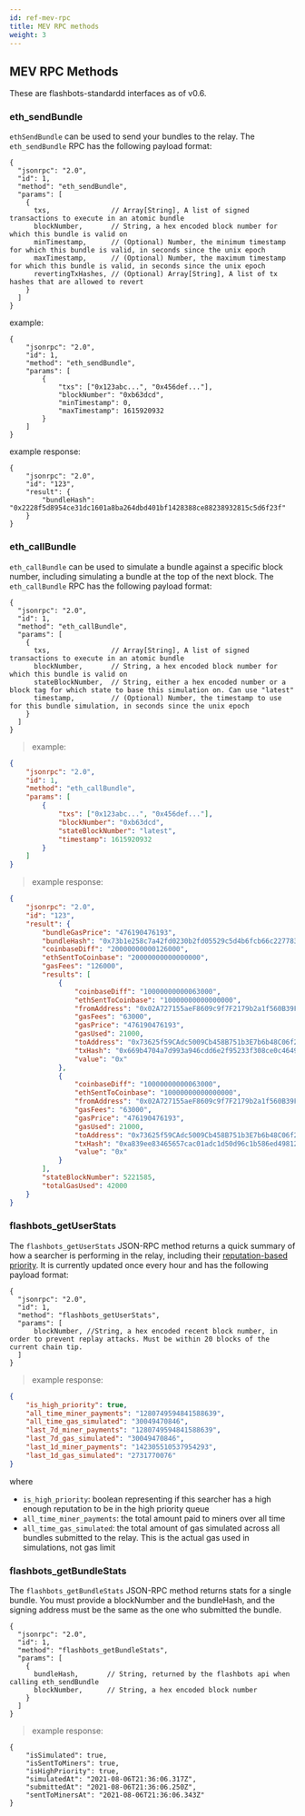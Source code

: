 ```yaml
---
id: ref-mev-rpc
title: MEV RPC methods
weight: 3
---
```


## MEV RPC Methods

These are flashbots-standardd interfaces as of v0.6.

### eth_sendBundle

`ethSendBundle` can be used to send your bundles to the relay. The `eth_sendBundle` RPC has the following payload format:

```jsonc
{
  "jsonrpc": "2.0",
  "id": 1,
  "method": "eth_sendBundle",
  "params": [
    {
      txs,               // Array[String], A list of signed transactions to execute in an atomic bundle
      blockNumber,       // String, a hex encoded block number for which this bundle is valid on
      minTimestamp,      // (Optional) Number, the minimum timestamp for which this bundle is valid, in seconds since the unix epoch
      maxTimestamp,      // (Optional) Number, the maximum timestamp for which this bundle is valid, in seconds since the unix epoch
      revertingTxHashes, // (Optional) Array[String], A list of tx hashes that are allowed to revert
    }
  ]
}
```

example:

```jsonc
{
	"jsonrpc": "2.0",
	"id": 1,
	"method": "eth_sendBundle",
	"params": [
		{
			"txs": ["0x123abc...", "0x456def..."],
			"blockNumber": "0xb63dcd",
			"minTimestamp": 0,
			"maxTimestamp": 1615920932
		}
	]
}
```

example response:

```jsonc
{
	"jsonrpc": "2.0",
	"id": "123",
	"result": {
		"bundleHash": "0x2228f5d8954ce31dc1601a8ba264dbd401bf1428388ce88238932815c5d6f23f"
	}
}
```

### eth_callBundle

`eth_callBundle` can be used to simulate a bundle against a specific block number, including simulating a bundle at the top of the next block. The `eth_callBundle` RPC has the following payload format:

```jsonc
{
  "jsonrpc": "2.0",
  "id": 1,
  "method": "eth_callBundle",
  "params": [
    {
      txs,               // Array[String], A list of signed transactions to execute in an atomic bundle
      blockNumber,       // String, a hex encoded block number for which this bundle is valid on
      stateBlockNumber,  // String, either a hex encoded number or a block tag for which state to base this simulation on. Can use "latest"
      timestamp,         // (Optional) Number, the timestamp to use for this bundle simulation, in seconds since the unix epoch
    }
  ]
}
```

> example:

```json
{
	"jsonrpc": "2.0",
	"id": 1,
	"method": "eth_callBundle",
	"params": [
		{
			"txs": ["0x123abc...", "0x456def..."],
			"blockNumber": "0xb63dcd",
			"stateBlockNumber": "latest",
			"timestamp": 1615920932
		}
	]
}
```

> example response:

```json
{
	"jsonrpc": "2.0",
	"id": "123",
	"result": {
		"bundleGasPrice": "476190476193",
		"bundleHash": "0x73b1e258c7a42fd0230b2fd05529c5d4b6fcb66c227783f8bece8aeacdd1db2e",
		"coinbaseDiff": "20000000000126000",
		"ethSentToCoinbase": "20000000000000000",
		"gasFees": "126000",
		"results": [
			{
				"coinbaseDiff": "10000000000063000",
				"ethSentToCoinbase": "10000000000000000",
				"fromAddress": "0x02A727155aeF8609c9f7F2179b2a1f560B39F5A0",
				"gasFees": "63000",
				"gasPrice": "476190476193",
				"gasUsed": 21000,
				"toAddress": "0x73625f59CAdc5009Cb458B751b3E7b6b48C06f2C",
				"txHash": "0x669b4704a7d993a946cdd6e2f95233f308ce0c4649d2e04944e8299efcaa098a",
				"value": "0x"
			},
			{
				"coinbaseDiff": "10000000000063000",
				"ethSentToCoinbase": "10000000000000000",
				"fromAddress": "0x02A727155aeF8609c9f7F2179b2a1f560B39F5A0",
				"gasFees": "63000",
				"gasPrice": "476190476193",
				"gasUsed": 21000,
				"toAddress": "0x73625f59CAdc5009Cb458B751b3E7b6b48C06f2C",
				"txHash": "0xa839ee83465657cac01adc1d50d96c1b586ed498120a84a64749c0034b4f19fa",
				"value": "0x"
			}
		],
		"stateBlockNumber": 5221585,
		"totalGasUsed": 42000
	}
}
```

### flashbots_getUserStats

The `flashbots_getUserStats` JSON-RPC method returns a quick summary of how a searcher is performing in the relay, including their [reputation-based priority](/flashbots-auction/searchers/advanced/reputation). It is currently updated once every hour and has the following payload format:

```jsonc
{
  "jsonrpc": "2.0",
  "id": 1,
  "method": "flashbots_getUserStats",
  "params": [
      blockNumber, //String, a hex encoded recent block number, in order to prevent replay attacks. Must be within 20 blocks of the current chain tip.
  ]
}
```

> example response:

```json
{
	"is_high_priority": true,
	"all_time_miner_payments": "1280749594841588639",
	"all_time_gas_simulated": "30049470846",
	"last_7d_miner_payments": "1280749594841588639",
	"last_7d_gas_simulated": "30049470846",
	"last_1d_miner_payments": "142305510537954293",
	"last_1d_gas_simulated": "2731770076"
}
```

where

-   `is_high_priority`: boolean representing if this searcher has a high enough reputation to be in the high priority queue
-   `all_time_miner_payments`: the total amount paid to miners over all time
-   `all_time_gas_simulated`: the total amount of gas simulated across all bundles submitted to the relay. This is the actual gas used in simulations, not gas limit

### flashbots_getBundleStats

The `flashbots_getBundleStats` JSON-RPC method returns stats for a single bundle. You must provide a blockNumber and the bundleHash, and the signing address must be the same as the one who submitted the bundle.

```jsonc
{
  "jsonrpc": "2.0",
  "id": 1,
  "method": "flashbots_getBundleStats",
  "params": [
    {
      bundleHash,       // String, returned by the flashbots api when calling eth_sendBundle
      blockNumber,      // String, a hex encoded block number
    }
  ]
}
```

> example response:

```jsonc
{
	"isSimulated": true,
	"isSentToMiners": true,
	"isHighPriority": true,
	"simulatedAt": "2021-08-06T21:36:06.317Z",
	"submittedAt": "2021-08-06T21:36:06.250Z",
	"sentToMinersAt": "2021-08-06T21:36:06.343Z"
}
```
